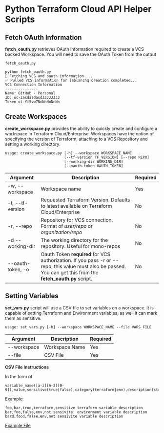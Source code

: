 # Python Terraform Cloud API Helper Scripts

## Fetch OAuth Information

**fetch_oauth.py** retrieves OAuth information required to create a VCS backed Workspace. You will need to save the OAuth Token from the output

`fetch_oauth.py`

```
python fetch_oauth.py
🔧 Fetching VCS and oauth information ...
✅ Pulled VCS information for leblanchq creation completed...
VCS Connection Information
---------------
Name: GitHub - Personal
ID: oc-zasdasdasdJJJJJJJJ
Token ot-Yt5vw7NnNnNnNnNn
```

## Create Workspaces

**create_workspace.py** provides the ability to quickly create and configure a workspace in Terraform Cloud/Enterprise. Workspaces have the option of specifying the version of Terraform, attaching to a VCS Repository and setting a working directory.


```
usage: create_workspace.py [-h] --workspace WORKSPACE_NAME
                           [--tf-version TF_VERSION] [--repo REPO]
                           [--working-dir WORKING_DIR]
                           [--oauth-token OAUTH_TOKEN]
```


| Argument | Description | Required |
| --- | --- | --- |
| -w, --workspace | Workspace name | Yes |
| -t, --tf-version | Requested Terraform Version. Defaults to latest available on Terraform Cloud/Enterprise | No |
| -r, --repo | Repository for VCS connection. Format of *user/repo* or *organization/repo* | No |
| -d --working-dir | The working directory for the repository. Useful for mono-repos | No
| --oauth-token, -o | Oauth Token **required** for VCS authorization. If you pass -r or --repo, this value must also be passed. You can get this from the **fetch_oauth.py** script. | No |


## Setting Variables

**set_vars.py** script will use a CSV file to set variables on a workspace. It is capable of setting Terraform and Environment variables, as well it can mark them as sensitive.

```
usage: set_vars.py [-h] --workspace WORKSPACE_NAME --file VARS_FILE
```

| Argument | Description | Required |
| --- | ---| --- |
| --workspace | Workspace Name | Yes |
| --file | CSV File | Yes

**CSV File Instructions**

In the form of
```
variable_name([a-z][A-Z][0-9]),value,sensitive(true|false),category(terraform|env),description(string)
```
Example:
```
foo,bar,true,terraform,sensitive terraform variable description
bar,foo,false,env,not sensivite  environment variable description
bard,food,false,env,not sensivite variable description
```

[Example File](kv_sample.txt)